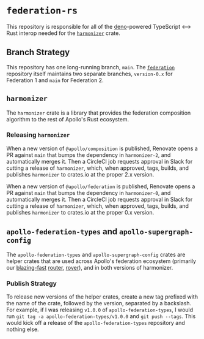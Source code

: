 # `federation-rs`

This repository is responsible for all of the [deno](https://deno.land)-powered TypeScript <--> Rust interop needed for the [`harmonizer`](https://crates.io/crates/harmonizer) crate.

## Branch Strategy

This repository has one long-running branch, `main`. The [`federation`](https://github.com/apollographql/federation) repository itself maintains two separate branches, `version-0.x` for Federation 1 and `main` for Federation 2.

## `harmonizer`

The `harmonizer` crate is a library that provides the federation composition algorithm to the rest of Apollo's Rust ecosystem.

### Releasing `harmonizer`
When a new version of `@apollo/composition` is published, Renovate opens a PR against `main` that bumps the dependency in `harmonizer-2`, and automatically merges it. Then a CircleCI job requests approval in Slack for cutting a release of `harmonizer`, which, when approved, tags, builds, and publishes `harmonizer` to crates.io at the proper 2.x version.

When a new version of `@apollo/federation` is published, Renovate opens a PR against `main` that bumps the dependency in `harmonizer-0`, and automatically merges it. Then a CircleCI job requests approval in Slack for cutting a release of `harmonizer`, which, when approved, tags, builds, and publishes `harmonizer` to crates.io at the proper 0.x version.

## `apollo-federation-types` and `apollo-supergraph-config`

The `apollo-federation-types` and `apollo-supergraph-config` crates are helper crates that are used across Apollo's federation ecosystem (primarily our [blazing-fast](https://www.apollographql.com/blog/announcement/backend/apollo-router-our-graphql-federation-runtime-in-rust/) [router](https://github.com/apollographql/router), [rover](https://github.com/apollographql/rover)), and in both versions of harmonizer.

### Publish Strategy

To release new versions of the helper crates, create a new tag prefixed with the name of the crate, followed by the version, separated by a backslash. For example, if I was releasing `v1.0.0` of `apollo-federation-types`, I would run `git tag -a apollo-federation-types/v1.0.0` and `git push --tags`. This would kick off a release of the `apollo-federation-types` repository and nothing else.
